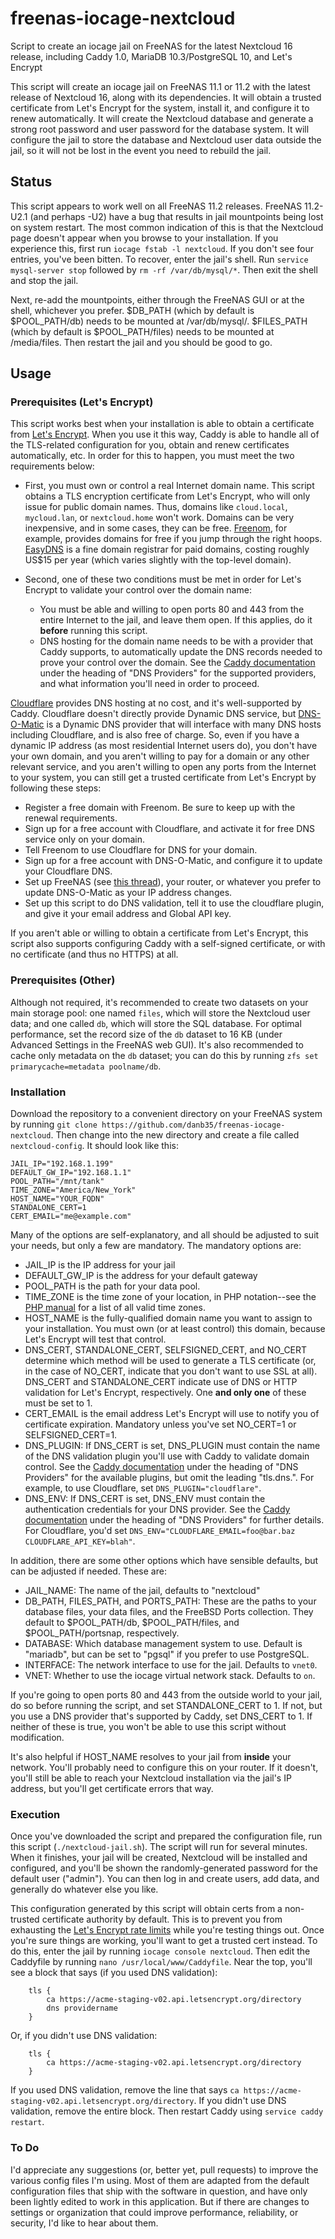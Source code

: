 # freenas-iocage-nextcloud
Script to create an iocage jail on FreeNAS for the latest Nextcloud 16 release, including Caddy 1.0, MariaDB 10.3/PostgreSQL 10, and Let's Encrypt

This script will create an iocage jail on FreeNAS 11.1 or 11.2 with the latest release of Nextcloud 16, along with its dependencies.  It will obtain a trusted certificate from Let's Encrypt for the system, install it, and configure it to renew automatically.  It will create the Nextcloud database and generate a strong root password and user password for the database system.  It will configure the jail to store the database and Nextcloud user data outside the jail, so it will not be lost in the event you need to rebuild the jail.

## Status
This script appears to work well on all FreeNAS 11.2 releases.  FreeNAS 11.2-U2.1 (and perhaps -U2) have a bug that results in jail mountpoints being lost on system restart.  The most common indication of this is that the Nextcloud page doesn't appear when you browse to your installation.  If you experience this, first run `iocage fstab -l nextcloud`.  If you don't see four entries, you've been bitten.  To recover, enter the jail's shell.  Run `service mysql-server stop` followed by `rm -rf /var/db/mysql/*`.  Then exit the shell and stop the jail.

Next, re-add the mountpoints, either through the FreeNAS GUI or at the shell, whichever you prefer.  $DB_PATH (which by default is $POOL_PATH/db) needs to be mounted at /var/db/mysql/.  $FILES_PATH (which by default is $POOL_PATH/files) needs to be mounted at /media/files.  Then restart the jail and you should be good to go.

## Usage

### Prerequisites (Let's Encrypt)
This script works best when your installation is able to obtain a certificate from [Let's Encrypt](https://letsencrypt.org/).  When you use it this way, Caddy is able to handle all of the TLS-related configuration for you, obtain and renew certificates automatically, etc.  In order for this to happen, you must meet the two requirements below:

* First, you must own or control a real Internet domain name.  This script obtains a TLS encryption certificate from Let's Encrypt, who will only issue for public domain names.  Thus, domains like `cloud.local`, `mycloud.lan`, or `nextcloud.home` won't work.  Domains can be very inexpensive, and in some cases, they can be free.  [Freenom](https://www.freenom.com/), for example, provides domains for free if you jump through the right hoops.  [EasyDNS](https://easydns.com/) is a fine domain registrar for paid domains, costing roughly US$15 per year (which varies slightly with the top-level domain).

* Second, one of these two conditions must be met in order for Let's Encrypt to validate your control over the domain name:

  * You must be able and willing to open ports 80 and 443 from the entire Internet to the jail, and leave them open.  If this applies, do it **before** running this script.
  * DNS hosting for the domain name needs to be with a provider that Caddy supports, to automatically update the DNS records needed to prove your control over the domain.  See the [Caddy documentation](https://caddyserver.com/docs) under the heading of "DNS Providers" for the supported providers, and what information you'll need in order to proceed.

[Cloudflare](https://www.cloudflare.com/) provides DNS hosting at no cost, and it's well-supported by Caddy.  Cloudflare doesn't directly provide Dynamic DNS service, but [DNS-O-Matic](https://dnsomatic.com/) is a Dynamic DNS provider that will interface with many DNS hosts including Cloudflare, and is also free of charge.  So, even if you have a dynamic IP address (as most residential Internet users do), you don't have your own domain, and you aren't willing to pay for a domain or any other relevant service, and you aren't willing to open any ports from the Internet to your system, you can still get a trusted certificate from Let's Encrypt by following these steps:

* Register a free domain with Freenom.  Be sure to keep up with the renewal requirements.
* Sign up for a free account with Cloudflare, and activate it for free DNS service only on your domain.
* Tell Freenom to use Cloudflare for DNS for your domain.
* Sign up for a free account with DNS-O-Matic, and configure it to update your Cloudflare DNS.
* Set up FreeNAS (see [this thread](https://www.ixsystems.com/community/threads/dns-o-matic-dynamic-dns-configuration.10326/)), your router, or whatever you prefer to update DNS-O-Matic as your IP address changes.
* Set up this script to do DNS validation, tell it to use the cloudflare plugin, and give it your email address and Global API key.

If you aren't able or willing to obtain a certificate from Let's Encrypt, this script also supports configuring Caddy with a self-signed certificate, or with no certificate (and thus no HTTPS) at all.

### Prerequisites (Other)
Although not required, it's recommended to create two datasets on your main storage pool: one named `files`, which will store the Nextcloud user data; and one called `db`, which will store the SQL database.  For optimal performance, set the record size of the `db` dataset to 16 KB (under Advanced Settings in the FreeNAS web GUI).  It's also recommended to cache only metadata on the `db` dataset; you can do this by running `zfs set primarycache=metadata poolname/db`.

### Installation
Download the repository to a convenient directory on your FreeNAS system by running `git clone https://github.com/danb35/freenas-iocage-nextcloud`.  Then change into the new directory and create a file called `nextcloud-config`.  It should look like this:
```
JAIL_IP="192.168.1.199"
DEFAULT_GW_IP="192.168.1.1"
POOL_PATH="/mnt/tank"
TIME_ZONE="America/New_York"
HOST_NAME="YOUR_FQDN"
STANDALONE_CERT=1
CERT_EMAIL="me@example.com"
```
Many of the options are self-explanatory, and all should be adjusted to suit your needs, but only a few are mandatory.  The mandatory options are:

* JAIL_IP is the IP address for your jail
* DEFAULT_GW_IP is the address for your default gateway
* POOL_PATH is the path for your data pool.
* TIME_ZONE is the time zone of your location, in PHP notation--see the [PHP manual](http://php.net/manual/en/timezones.php) for a list of all valid time zones.
* HOST_NAME is the fully-qualified domain name you want to assign to your installation.  You must own (or at least control) this domain, because Let's Encrypt will test that control.
* DNS_CERT, STANDALONE_CERT, SELFSIGNED_CERT, and NO_CERT determine which method will be used to generate a TLS certificate (or, in the case of NO_CERT, indicate that you don't want to use SSL at all).  DNS_CERT and STANDALONE_CERT indicate use of DNS or HTTP validation for Let's Encrypt, respectively.  One **and only one** of these must be set to 1.
* CERT_EMAIL is the email address Let's Encrypt will use to notify you of certificate expiration.  Mandatory unless you've set NO_CERT=1 or SELFSIGNED_CERT=1.
* DNS_PLUGIN: If DNS_CERT is set, DNS_PLUGIN must contain the name of the DNS validation plugin you'll use with Caddy to validate domain control.  See the [Caddy documentation](https://caddyserver.com/docs) under the heading of "DNS Providers" for the available plugins, but omit the leading "tls.dns.".  For example, to use Cloudflare, set `DNS_PLUGIN="cloudflare"`.
* DNS_ENV: If DNS_CERT is set, DNS_ENV must contain the authentication credentials for your DNS provider.  See the [Caddy documentation](https://caddyserver.com/docs) under the heading of "DNS Providers" for further details.  For Cloudflare, you'd set `DNS_ENV="CLOUDFLARE_EMAIL=foo@bar.baz CLOUDFLARE_API_KEY=blah"`.
 
In addition, there are some other options which have sensible defaults, but can be adjusted if needed.  These are:

* JAIL_NAME: The name of the jail, defaults to "nextcloud"
* DB_PATH, FILES_PATH, and PORTS_PATH: These are the paths to your database files, your data files, and the FreeBSD Ports collection.  They default to $POOL_PATH/db, $POOL_PATH/files, and $POOL_PATH/portsnap, respectively.
* DATABASE: Which database management system to use.  Default is "mariadb", but can be set to "pgsql" if you prefer to use PostgreSQL.
* INTERFACE: The network interface to use for the jail.  Defaults to `vnet0`.
* VNET: Whether to use the iocage virtual network stack.  Defaults to `on`.

If you're going to open ports 80 and 443 from the outside world to your jail, do so before running the script, and set STANDALONE_CERT to 1.  If not, but you use a DNS provider that's supported by Caddy, set DNS_CERT to 1.  If neither of these is true, you won't be able to use this script without modification.

It's also helpful if HOST_NAME resolves to your jail from **inside** your network.  You'll probably need to configure this on your router.  If it doesn't, you'll still be able to reach your Nextcloud installation via the jail's IP address, but you'll get certificate errors that way.

### Execution
Once you've downloaded the script and prepared the configuration file, run this script (`./nextcloud-jail.sh`).  The script will run for several minutes.  When it finishes, your jail will be created, Nextcloud will be installed and configured, and you'll be shown the randomly-generated password for the default user ("admin").  You can then log in and create users, add data, and generally do whatever else you like.

This configuration generated by this script will obtain certs from a non-trusted certificate authority by default.  This is to prevent you from exhausting the [Let's Encrypt rate limits](https://letsencrypt.org/docs/rate-limits/) while you're testing things out.  Once you're sure things are working, you'll want to get a trusted cert instead.  To do this, enter the jail by running `iocage console nextcloud`.  Then edit the Caddyfile by running `nano /usr/local/www/Caddyfile`.  Near the top, you'll see a block that says (if you used DNS validation):
```
	tls {
		ca https://acme-staging-v02.api.letsencrypt.org/directory
		dns providername
	}
```
Or, if you didn't use DNS validation:
```
	tls {
		ca https://acme-staging-v02.api.letsencrypt.org/directory
	}
```
If you used DNS validation, remove the line that says `ca https://acme-staging-v02.api.letsencrypt.org/directory`.  If you didn't use DNS validation, remove the entire block.  Then restart Caddy using `service caddy restart`.

### To Do
I'd appreciate any suggestions (or, better yet, pull requests) to improve the various config files I'm using.  Most of them are adapted from the default configuration files that ship with the software in question, and have only been lightly edited to work in this application.  But if there are changes to settings or organization that could improve performance, reliability, or security, I'd like to hear about them.
